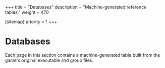 +++
title = "Databases"
description = "Machine-generated reference tables."
weight = 470

[sitemap]
priority = 1
+++

# Databases

Each page in this section contains a machine-generated table built from the game's original executable and group files.
